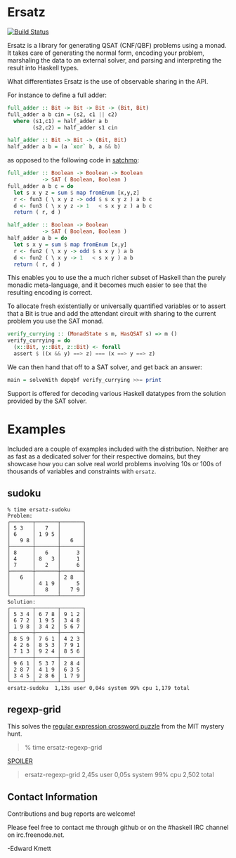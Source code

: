 # Ersatz

[![Build Status](https://secure.travis-ci.org/ekmett/ersatz.png)](http://travis-ci.org/ekmett/ersatz)

Ersatz is a library for generating QSAT (CNF/QBF) problems using a monad. It takes care of generating the normal form, encoding your problem, marshaling the data to an external solver, and parsing and interpreting the result into Haskell types.

What differentiates Ersatz is the use of observable sharing in the API.

For instance to define a full adder:

```haskell
full_adder :: Bit -> Bit -> Bit -> (Bit, Bit)
full_adder a b cin = (s2, c1 || c2)
  where (s1,c1) = half_adder a b
        (s2,c2) = half_adder s1 cin

half_adder :: Bit -> Bit -> (Bit, Bit)
half_adder a b = (a `xor` b, a && b)
```

as opposed to the following code in [satchmo](http://dfa.imn.htwk-leipzig.de/satchmo/):


```haskell
full_adder :: Boolean -> Boolean -> Boolean
           -> SAT ( Boolean, Boolean )
full_adder a b c = do
  let s x y z = sum $ map fromEnum [x,y,z]
  r <- fun3 ( \ x y z -> odd $ s x y z ) a b c
  d <- fun3 ( \ x y z -> 1   < s x y z ) a b c
  return ( r, d )

half_adder :: Boolean -> Boolean
           -> SAT ( Boolean, Boolean )
half_adder a b = do
  let s x y = sum $ map fromEnum [x,y]
  r <- fun2 ( \ x y -> odd $ s x y ) a b
  d <- fun2 ( \ x y -> 1   < s x y ) a b
  return ( r, d )
```

This enables you to use the a much richer subset of Haskell than the purely monadic meta-language, and it becomes much easier to see that the resulting encoding is correct.

To allocate fresh existentially or universally quantified variables or to assert that a Bit is true and add the attendant circuit with sharing to the current problem you use the SAT monad.

```haskell
verify_currying :: (MonadState s m, HasQSAT s) => m ()
verify_currying = do
  (x::Bit, y::Bit, z::Bit) <- forall
  assert $ ((x && y) ==> z) === (x ==> y ==> z)
```

We can then hand that off to a SAT solver, and get back an answer:

```haskell
main = solveWith depqbf verify_currying >>= print
```

Support is offered for decoding various Haskell datatypes from the
solution provided by the SAT solver.

# Examples

Included are a couple of examples included with the distribution.
Neither are as fast as a dedicated solver for their respective
domains, but they showcase how you can solve real world problems
involving 10s or 100s of thousands of variables and constraints
with `ersatz`.

## sudoku

```
% time ersatz-sudoku
Problem:
┌───────┬───────┬───────┐
│ 5 3   │   7   │       │
│ 6     │ 1 9 5 │       │
│   9 8 │       │   6   │
├───────┼───────┼───────┤
│ 8     │   6   │     3 │
│ 4     │ 8   3 │     1 │
│ 7     │   2   │     6 │
├───────┼───────┼───────┤
│   6   │       │ 2 8   │
│       │ 4 1 9 │     5 │
│       │   8   │   7 9 │
└───────┴───────┴───────┘
Solution:
┌───────┬───────┬───────┐
│ 5 3 4 │ 6 7 8 │ 9 1 2 │
│ 6 7 2 │ 1 9 5 │ 3 4 8 │
│ 1 9 8 │ 3 4 2 │ 5 6 7 │
├───────┼───────┼───────┤
│ 8 5 9 │ 7 6 1 │ 4 2 3 │
│ 4 2 6 │ 8 5 3 │ 7 9 1 │
│ 7 1 3 │ 9 2 4 │ 8 5 6 │
├───────┼───────┼───────┤
│ 9 6 1 │ 5 3 7 │ 2 8 4 │
│ 2 8 7 │ 4 1 9 │ 6 3 5 │
│ 3 4 5 │ 2 8 6 │ 1 7 9 │
└───────┴───────┴───────┘
ersatz-sudoku  1,13s user 0,04s system 99% cpu 1,179 total
```

## regexp-grid

This solves the [regular expression crossword puzzle](http://www.coinheist.com/rubik/a_regular_crossword/grid.pdf) from the MIT mystery hunt.

> % time ersatz-regexp-grid

[SPOILER](notes/SPOILER.html)

> ersatz-regexp-grid  2,45s user 0,05s system 99% cpu 2,502 total

Contact Information
-------------------

Contributions and bug reports are welcome!

Please feel free to contact me through github or on the #haskell IRC channel on irc.freenode.net.

-Edward Kmett

